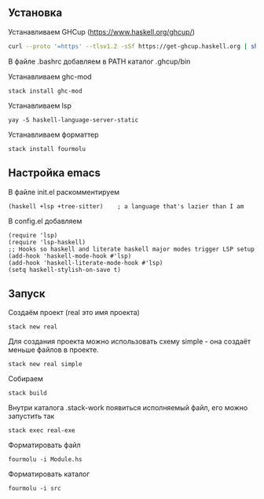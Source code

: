 ## Установка

Устанавливаем GHCup (https://www.haskell.org/ghcup/)
```bash
curl --proto '=https' --tlsv1.2 -sSf https://get-ghcup.haskell.org | sh
```

В файле .bashrc добавляем в PATH каталог .ghcup/bin

Устанавливаем ghc-mod
```
stack install ghc-mod
```

Устанавливаем lsp
```
yay -S haskell-language-server-static
```

Устанавливаем форматтер
```
stack install fourmolu
```

## Настройка emacs

В файле init.el раскомментируем
```
(haskell +lsp +tree-sitter)    ; a language that's lazier than I am
```

В config.el добавляем
```
(require 'lsp)
(require 'lsp-haskell)
;; Hooks so haskell and literate haskell major modes trigger LSP setup
(add-hook 'haskell-mode-hook #'lsp)
(add-hook 'haskell-literate-mode-hook #'lsp)
(setq haskell-stylish-on-save t)
```

## Запуск

Создаём проект (real это имя проекта)
```
stack new real
```

Для создания проекта можно использовать схему simple - она создаёт меньше файлов в проекте.
```
stack new real simple
```

Собираем
```
stack build
```

Внутри каталога .stack-work появиться исполняемый файл, его можно запустить так
```
stack exec real-exe
```

Форматировать файл 
```
fourmolu -i Module.hs
```

Форматировать каталог 
```
fourmolu -i src
```
